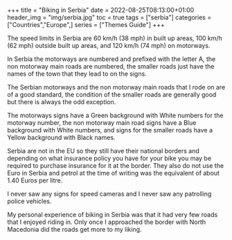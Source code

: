 +++
title = "Biking in Serbia"
date = 2022-08-25T08:13:00+01:00
header_img = "img/serbia.jpg"
toc = true
tags = ["serbia"]
categories = ["Countries","Europe",]
series = ["Themes Guide"]
+++

The speed limits in Serbia are 60 km/h (38 mph) in built up areas, 100 km/h (62 mph) outside built up areas, and 120 km/h (74 mph) on motorways.

In Serbia the motorways are numbered and prefixed with the letter A, the non motorway main roads are numbered, the smaller roads just have the names of the town that they lead to on the signs.

The Serbian motorways and the non motorway main roads that I rode on are of a good standard, the condition of the smaller roads are generally good but there is always the odd exception.

The motorways signs have a Green background with White numbers for the motorway number, the non motorway main road signs have a Blue background with White numbers, and signs for the smaller roads have a Yellow background with Black names.

Serbia are not in the EU so they still have their national borders and depending on what insurance policy you have for your bike you may be required to purchase insurance for it at the border. They also do not use the Euro in Serbia and petrol at the time of writing was the equivalent of about 1.40 Euros per litre. 

I never saw any signs for speed cameras and I never saw any patrolling police vehicles.

My personal experience of biking in Serbia was that it had very few roads that I enjoyed riding in. Only once I approached the border with North Macedonia did the roads get more to my liking. 
